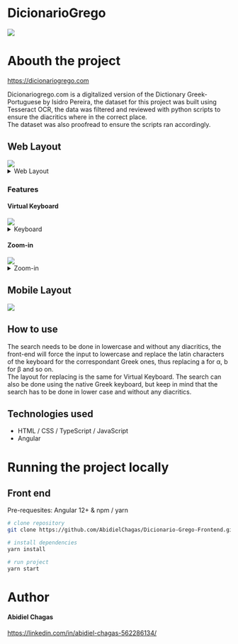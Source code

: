 # DicionarioGrego

<div>
<img src="https://img.shields.io/badge/Angular-DD0031?style=for-the-badge&logo=angular&logoColor=white" />
</div>

# Abouth the project

https://dicionariogrego.com

Dicionariogrego.com is a digitalized version of the Dictionary Greek-Portuguese by Isidro Pereira, the dataset for this project was built using Tesseract OCR, the data was filtered and reviewed with python scripts to ensure the diacritics where in the correct place. <br>The dataset was also proofread to ensure the scripts ran accordingly.

## Web Layout 

<img src="https://res.cloudinary.com/dsques4uz/image/upload/v1675710310/dicionariogrego/webhome_ublok9.gif"/>

<details><summary>Web Layout</summary>
<p>
  Home page
  <img src="https://res.cloudinary.com/dsques4uz/image/upload/v1675710309/dicionariogrego/webhome_ng9n2g.png"/>
  How to use page
  <img src="https://res.cloudinary.com/dsques4uz/image/upload/v1675710310/dicionariogrego/homehowto_aqed9d.png"/>
  Contact page
  <img src="https://res.cloudinary.com/dsques4uz/image/upload/v1675710309/dicionariogrego/homecontact_xj3wam.png"/>
</p>
</details>

### Features

#### Virtual Keyboard

<img src="https://res.cloudinary.com/dsques4uz/image/upload/v1675710311/dicionariogrego/keyboard_ggwysp.gif"/>

<details><summary>Keyboard</summary>
<p>
  Draggable virtual keyboard, to help write letters in case one does remember the location of a specific letter.
<img src="https://dicionariogrego.com/assets/images/keyboard-layout.png"/>
</p>
</details>

#### Zoom-in

<img src="https://res.cloudinary.com/dsques4uz/image/upload/v1675710310/dicionariogrego/zoom-in_nrrdi3.gif"/>

<details><summary>Zoom-in</summary>
<p>
  Zoom-in feature to help visualize diacritics<br>
<img src="https://dicionariogrego.com/assets/images/zoom-in.png"/>
</p>
</details>

## Mobile Layout
<div>
  <img src="https://res.cloudinary.com/dsques4uz/image/upload/v1675710310/dicionariogrego/mobilehome_b0fpjk.png"/>
</div>

## How to use
The search needs to be done in lowercase and without any diacritics, the front-end will force the input to lowercase and replace the latin characters of the keyboard for the correspondant Greek ones, thus replacing a for α, b for β and so on.<br>The layout for replacing is the same for Virtual Keyboard. The search can also be done using the native Greek keyboard, but keep in mind that the search has to be done in lower case and without any diacritics.

## Technologies used

- HTML / CSS / TypeScript / JavaScript 
- Angular

# Running the project locally

## Front end
Pre-requesites: Angular 12+ & npm / yarn

```bash
# clone repository
git clone https://github.com/AbidielChagas/Dicionario-Grego-Frontend.git

# install dependencies
yarn install

# run project
yarn start
```

# Author

#### Abidiel Chagas

https://linkedin.com/in/abidiel-chagas-562286134/
